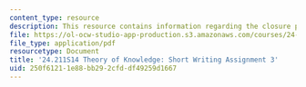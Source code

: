 ```yaml
---
content_type: resource
description: This resource contains information regarding the closure principle.
file: https://ol-ocw-studio-app-production.s3.amazonaws.com/courses/24-211-theory-of-knowledge-spring-2014/250f61211e88bb292cfddf49259d1667_MIT24_211S11_Closure.pdf
file_type: application/pdf
resourcetype: Document
title: '24.211S14 Theory of Knowledge: Short Writing Assignment 3'
uid: 250f6121-1e88-bb29-2cfd-df49259d1667
---
```

